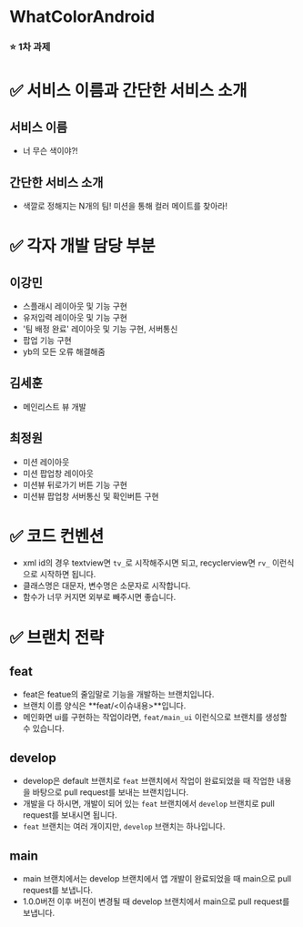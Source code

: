 # WhatColorAndroid 

### :star: 1차 과제

# :white_check_mark: 서비스 이름과 간단한 서비스 소개
## 서비스 이름
* 너 무슨 색이야?!
## 간단한 서비스 소개
* 색깔로 정해지는 N개의 팀! 미션을 통해 컬러 메이트를 찾아라!

# :white_check_mark: 각자 개발 담당 부분
## 이강민
* 스플래시 레이아웃 및 기능 구현
* 유저입력 레이아웃 및 기능 구현
* '팀 배정 완료' 레이아웃 및 기능 구현, 서버통신
* 팝업 기능 구현
* yb의 모든 오류 해결해줌
## 김세훈
* 메인리스트 뷰 개발
## 최정원
* 미션 레이아웃
* 미션 팝업창 레이아웃
* 미션뷰 뒤로가기 버튼 기능 구현
* 미션뷰 팝업창 서버통신 및 확인버튼 구현


# :white_check_mark: 코드 컨벤션
* xml id의 경우 textview면 `tv_`로 시작해주시면 되고, recyclerview면 `rv_` 이런식으로 시작하면 됩니다.
* 클래스명은 대문자, 변수명은 소문자로 시작합니다.
* 함수가 너무 커지면 외부로 빼주시면 좋습니다.


# :white_check_mark: 브랜치 전략
## feat
* feat은 featue의 줄임말로 기능을 개발하는 브랜치입니다.
* 브랜치 이름 양식은 **feat/<이슈내용>**입니다.
* 메인화면 ui를 구현하는 작업이라면, `feat/main_ui` 이런식으로 브랜치를 생성할 수 있습니다.

## develop
* develop은 default 브랜치로 `feat` 브랜치에서 작업이 완료되었을 때 작업한 내용을 바탕으로 pull request를 보내는 브랜치입니다.
* 개발을 다 하시면, 개발이 되어 있는 `feat` 브랜치에서 `develop` 브랜치로 pull request를 보내시면 됩니다.
* `feat` 브랜치는 여러 개이지만, `develop` 브랜치는 하나입니다.

## main
* main 브랜치에서는 develop 브랜치에서 앱 개발이 완료되었을 때 main으로 pull request를 보냅니다.
* 1.0.0버전 이후 버전이 변경될 때 develop 브랜치에서 main으로 pull request를 보냅니다.


             



  




